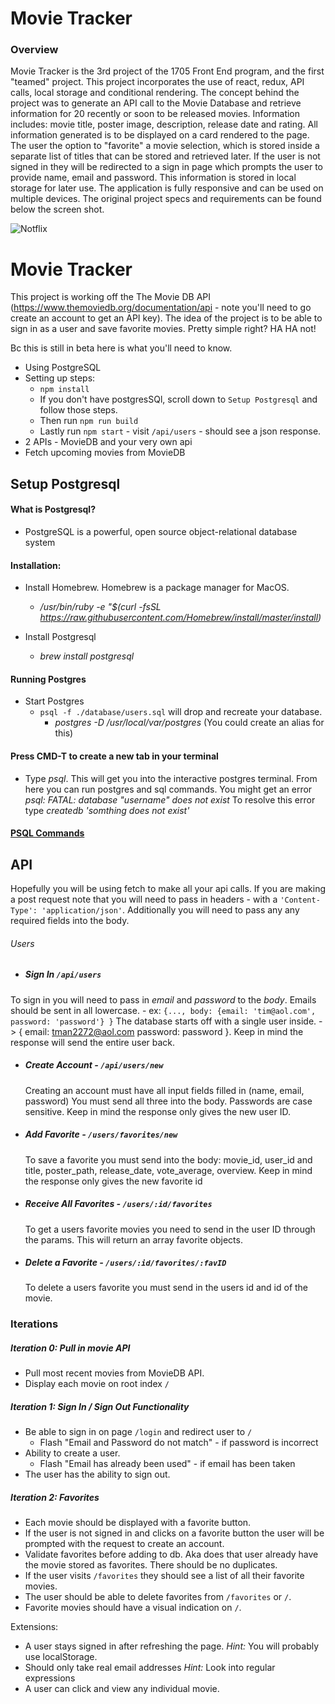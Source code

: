 # Movie Tracker

### Overview

Movie Tracker is the 3rd project of the 1705 Front End program, and the first "teamed" project.  This project incorporates the use of react, redux, API calls, local storage and conditional rendering.  The concept behind the project was to generate an API call to the Movie Database and retrieve information for 20 recently or soon to be released movies.  Information includes:  movie title, poster image, description, release date and rating.  All information generated is to be displayed on a card rendered to the page.  The user the option to "favorite" a movie selection, which is stored inside a separate list of titles that can be stored and retrieved later.  If the user is not signed in they will be redirected to a sign in page which prompts the user to provide name, email and password.  This information is stored in local storage for later use.  The application is fully responsive and can be used on multiple devices.  The original project specs and requirements can be found below the screen shot.



![Notflix](https://imgur.com/4MBlbV6)



# Movie Tracker

  This project is working off the The Movie DB API (https://www.themoviedb.org/documentation/api - note you'll need to go create an account to get an API key). The idea of the project is to be able to sign in as a user and save favorite movies. Pretty simple right? HA HA not!

  Bc this is still in beta here is what you'll need to know.
  * Using PostgreSQL
  * Setting up steps:
    * `npm install`
    * If you don't have postgresSQl, scroll down to `Setup Postgresql` and follow those steps.
    * Then run `npm run build`
    * Lastly run `npm start` - visit `/api/users` - should see a json response.
  * 2 APIs - MovieDB and your very own api
  * Fetch upcoming movies from MovieDB

## Setup Postgresql

#### What is Postgresql?
* PostgreSQL is a powerful, open source object-relational database system

#### Installation:
* Install Homebrew. Homebrew is a package manager for MacOS.
	*  */usr/bin/ruby -e "$(curl -fsSL https://raw.githubusercontent.com/Homebrew/install/master/install)*

* Install Postgresql  
	*  *brew install postgresql*

#### Running Postgres
* Start Postgres  
  * `psql -f ./database/users.sql` will drop and recreate your database.
	* *postgres -D /usr/local/var/postgres* (You could create an alias for this)

#### Press CMD-T to create a new tab in your terminal
* Type *psql*. This will get you into the interactive postgres terminal. From here you can run postgres and sql commands. You might get an error *psql: FATAL: database "username" does not exist* To resolve this error type *createdb 'somthing does not exist'*

#### [PSQL Commands](http://postgresguide.com/utilities/psql.html)

## API
  Hopefully you will be using fetch to make all your api calls. If you are making a post request note that you will need to pass in headers - with a `'Content-Type': 'application/json'`. Additionally you will need to pass any any required fields into the body.

###### Users

 * ##### Sign In `/api/users`

  To sign in you will need to pass in *email* and *password* to the *body*.
  Emails should be sent in all lowercase. - ex: `{..., body: {email: 'tim@aol.com', password: 'password'} }`
  The database starts off with a single user inside. -> { email: tman2272@aol.com password: password }. Keep in mind the response will send the entire user back.

* ##### Create Account - `/api/users/new`
  Creating an account must have all input fields filled in (name, email, password)
  You must send all three into the body. Passwords are case sensitive.
  Keep in mind the response only gives the new user ID.

* ##### Add Favorite - `/users/favorites/new`
  To save a favorite you must send into the body: movie_id, user_id and title, poster_path, release_date, vote_average, overview.
  Keep in mind the response only gives the new favorite id

* ##### Receive All Favorites - `/users/:id/favorites`
  To get a users favorite movies you need to send in the user ID through the params. This will return an array favorite objects.

* ##### Delete a Favorite - `/users/:id/favorites/:favID`
  To delete a users favorite you must send in the users id and id of the movie.

### Iterations

##### Iteration 0: Pull in movie API
  * Pull most recent movies from MovieDB API.
  * Display each movie on root index `/`

##### Iteration 1: Sign In / Sign Out Functionality
  * Be able to sign in on page `/login` and redirect user to `/`
    * Flash "Email and Password do not match" - if password is incorrect
  * Ability to create a user.
    * Flash "Email has already been used" - if email has been taken
  * The user has the ability to sign out.

##### Iteration 2: Favorites
  * Each movie should be displayed with a favorite button.
  * If the user is not signed in and clicks on a favorite button the user will be prompted with the request to create an account.
  * Validate favorites before adding to db. Aka does that user already have the movie stored as favorites. There should be no duplicates.
  * If the user visits `/favorites` they should see a list of all their favorite movies.
  * The user should be able to delete favorites from `/favorites` or `/`.
  * Favorite movies should have a visual indication on `/`.

Extensions:
  * A user stays signed in after refreshing the page. *Hint:* You will probably use localStorage.
  * Should only take real email addresses *Hint:* Look into regular expressions
  * A user can click and view any individual movie.
